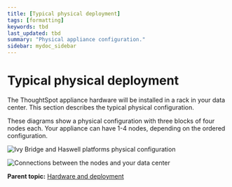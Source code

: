 ```yaml
---
title: [Typical physical deployment]
tags: [formatting]
keywords: tbd
last_updated: tbd
summary: "Physical appliance configuration."
sidebar: mydoc_sidebar
---
```

# Typical physical deployment

The ThoughtSpot appliance hardware will be installed in a rack in your data center. This section describes the typical physical configuration.

These diagrams show a physical configuration with three blocks of four nodes each. Your appliance can have 1-4 nodes, depending on the ordered configuration.

 ![](../images/rack_diagram2_ivy_bridge.png "Ivy Bridge and Haswell platforms physical configuration")

 ![](../images/rack_diagram3.png "Connections between the nodes and your data center ")

**Parent topic:** [Hardware and deployment](../../appliance/physical/hardware_and_deployment.html)
